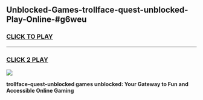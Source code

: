 
## Unblocked-Games-trollface-quest-unblocked-Play-Online-#g6weu
<h3>
<a href="https://premium.freeplayer.one?title=trollface-quest-unblocked&ref=24F">CLICK TO PLAY</a></h3>
<hr>

<h3>
<a href="https://premium.freeplayer.one?title=trollface-quest-unblocked&ref=24F">CLICK 2 PLAY</a>
  
</h3>

<a href="https://premium.freeplayer.one?title=trollface-quest-unblocked&ref=24F/"><img src="https://clearcache.store/games.png"></a>


**trollface-quest-unblocked games unblocked: Your Gateway to Fun and Accessible Online Gaming**
